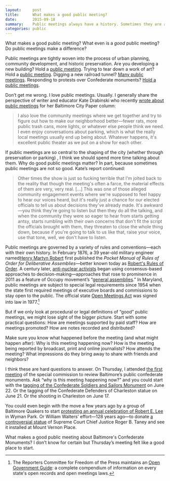 ```yaml
---
layout:     post
title:      What makes a good public meeting?
date:       2015-09-18
summary:    Public meetings always have a history. Sometimes they are about history.
categories: public
---
```


What makes a good public meeting? What even is a _good_ public meeting? Do public meetings make a difference?

Public meetings are tightly woven into the process of urban planning, community development, and historic preservation. Are you developing a new building? Hold a [public meeting](http://www.baltimoresun.com/news/maryland/baltimore-city/north-baltimore/ph-ms-parking-0626-20140620-story.html). Trying to tear down a work of art? Hold a [public meeting](http://www.baltimoresun.com/business/real-estate/wonk/bs-bz-mckeldin-plaza-20150512-story.html). Digging a new railroad tunnel? [Many public meetings](http://baltimoreheritage.org/preservation/bp-tunnel-proposal-threatens-demolition-in-historic-west-baltimore/). Responding to protests over Confederate monuments? [Hold a public meetings](http://baltimoreheritage.org/preservation/what-do-we-do-about-baltimores-confederate-monuments/).

Don’t get me wrong. I love public meetings. Usually. I generally share the perspective of writer and educator Kate Drabinski who recently [wrote about public meetings](http://www.citypaper.com/news/columns/field-tripping/bcp-090915-field-tripping-20150909-story.html) for her Baltimore City Paper column:

>I also love the community meetings where we get together and try to figure out how to make our neighborhood better—fewer rats, more public trash cans, more lights, or whatever else people think we need. I even enjoy conversations about parking, which is what the really local meetings usually end up being about. Whatever happens, it's excellent public theater as we put on a show for each other.

If public meetings are so central to the shaping of the city (whether through preservation or parking) , I think we should spend more time talking about them. Why do good public meetings matter? In part, because sometimes public meetings are not so good. Kate’s report continued:

> Other times the show is just so fucking terrible that I'm jolted back to the reality that though the meeting's often a farce, the material effects of them are very, very real. […] This was one of those alleged community engagement events where we're supposed to feel happy to hear our voices heard, but it's really just a chance for our elected officials to tell us about decisions they've already made. It's awkward—you think they're going to listen but then they do all the talking, and when the community they were so eager to hear from starts getting antsy, starts rumbling with their own concerns that don't fit the script the officials brought with them, they threaten to close the whole thing down, because if you're going to talk to us like that, raise your voice, use that tone, well, we don't have to listen.

Public meetings are governed by a variety of rules and conventions—each with their own history. In February 1876, a 39 year-old military engineer named[Henry Martyn Robert](https://en.wikipedia.org/wiki/Henry_Martyn_Robert%20) first published the _Pocket Manual of Rules of Order for Deliberative Assemblies_—better known today as [Robert's Rules of Order](https://en.wikipedia.org/wiki/Robert%27s_Rules_of_Order). A century later, [anti-nuclear activists](https://www.jacobinmag.com/2015/05/consensus-occupy-wall-street-general-assembly/) began using consensus-based approaches to decision-making—approaches that rose to prominence in 2011 as a feature of Occupy movement’s  “[general assemblies](https://en.wikipedia.org/wiki/General_assembly_(Occupy_movement)).” In Maryland, public meetings are subject to special legal requirements since 1954 when the state first required meetings of executive boards and commissions to stay open to the public. The official state [Open Meetings Act](http://www.oag.state.md.us/Opengov/Openmeetings/) was signed into law in 1977.[^1]

But if we only look at procedural or legal definitions of “good” public meetings, we might lose sight of the bigger picture. Start with some practical questions: How are meetings supported by paid staff? How are meetings promoted? How are notes recorded and distributed?

Make sure you know what happened before the meeting (and what might happen after): Why is this meeting happening now? How is the meeting being reported by broadcast, print and online journalists? How attends the meeting? What impressions do they bring away to share with friends and neighbors?

I think these are hard questions to answer. On Thursday, I attended [the first meeting](http://baltimoreheritage.org/preservation/what-do-we-do-about-baltimores-confederate-monuments/) of the special commission to review Baltimore’s public confederate monuments. Ask “why is this meeting happening now?” and you could start with the [tagging of the Confederate Soldiers and Sailors Monument](https://twitter.com/RectorSun/status/613025608583512064) on June 22. Or the tagging of the Confederate Defenders of Charleston statue on June 21. Or the shooting in Charleston on June 17.

You could even begin with the move a few years ago by a group of Baltimore Quakers to start [protesting an annual celebration of Robert E. Lee](http://www.baltimoresun.com/news/maryland/bs-md-confederates-quakers-20150117-story.html) in Wyman Park. Or William Walters’ effort—128 years ago—to donate [a controversial statue](http://baltimoreheritage.github.io/baltimore-civil-rights-heritage/confederate-memory/) of Supreme Court Chief Justice Roger B. Taney and see it installed at Mount Vernon Place.

What makes a good public meeting about Baltimore's Confederate Monuments? I don't know for certain but Thursday’s meeting felt like a good place to start.

[^1]:	The Reporters Committee for Freedom of the Press maintains an [Open Government Guide](http://www.rcfp.org/open-government-guide): a complete compendium of information on every state's open records and open meetings laws.
